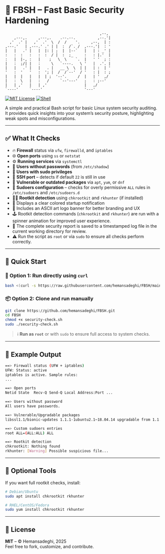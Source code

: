 # 🔐 FBSH – Fast Basic Security Hardening

```
                                           ,--, 
    ,---,.     ,---,.    .--.--.          ,--.'| 
  ,'  .' |   ,'  .'  \  /  /    '.     ,--,  | : 
,---.'   | ,---.' .' | |  :  /`. /  ,---.'|  : ' 
|   |   .' |   |  |: | ;  |  |--`   |   | : _' | 
:   :  :   :   :  :  / |  :  ;_     :   : |.'  | 
:   |  |-, :   |    ;   \  \    `.  |   ' '  ; : 
|   :  ;/| |   :     \   `----.   \ '   |  .'. | 
|   |   .' |   |   . |   __ \  \  | |   | :  | ' 
'   :  '   '   :  '; |  /  /`--'  / '   : |  : ; 
|   |  |   |   |  | ;  '--'.     /  |   | '  ,/  
|   :  \   |   :   /     `--'---'   ;   : ;--'   
|   | ,'   |   | ,'                 |   ,/       
`----'     `----'                   '---'        
```

[![MIT License](https://img.shields.io/badge/license-MIT-green.svg)](LICENSE)
[![Shell](https://img.shields.io/badge/language-Bash-blue.svg)](https://www.gnu.org/software/bash/)

A simple and practical Bash script for basic Linux system security auditing.  
It provides quick insights into your system’s security posture, highlighting weak spots and misconfigurations.

---

## ✅ What It Checks

* 🔥 **Firewall** status via `ufw`, `firewalld`, and `iptables`
* 🌐 **Open ports** using `ss` or `netstat`
* ⚙️ **Running services** via `systemctl`
* 🔐 **Users without passwords** (from `/etc/shadow`)
* 👑 **Users with sudo privileges**
* 🚪 **SSH port** – detects if default `22` is still in use
* 📆 **Vulnerable or outdated packages** via `apt`, `yum`, or `dnf`
* 📜 **Sudoers configuration** – checks for overly permissive `ALL` rules in `/etc/sudoers` and `/etc/sudoers.d`
* 🕵️‍♂️ **Rootkit detection** using `chkrootkit` and `rkhunter` (if installed)
* 💬 Displays a clear colored startup notification
* 🎨 Includes an ASCII art logo banner for better branding and UX
* 🕹️ Rootkit detection commands (`chkrootkit` and `rkhunter`) are run with a spinner animation for improved user experience.
* 📁 The complete security report is saved to a timestamped log file in the current working directory for review.
* ⚠️ Run the script as `root` or via `sudo` to ensure all checks perform correctly.


---

## 🚀 Quick Start

### 🧰 Option 1: Run directly using `curl`

```bash
bash <(curl -s https://raw.githubusercontent.com/hemansadeghi/FBSH/main/security-check.sh)
```

### 📦 Option 2: Clone and run manually

```bash
git clone https://github.com/hemansadeghi/FBSH.git
cd FBSH
chmod +x security-check.sh
sudo ./security-check.sh
```

> ℹ️ **Run as `root`** or with `sudo` to ensure full access to system checks.

---

## 🧪 Example Output

```bash
==> Firewall status (UFW + iptables)
UFW: Status: active
iptables is active. Sample rules:
...

==> Open ports
Netid State  Recv-Q Send-Q Local Address:Port ...

==> Users without password
All users have passwords.

==> Vulnerable/Upgradable packages
libssl1.1/bionic-updates 1.1.1-1ubuntu2.1~18.04.14 upgradable from 1.1.1-1ubuntu2.1~18.04.13

==> Custom sudoers entries
root ALL=(ALL:ALL) ALL

==> Rootkit detection
chkrootkit: Nothing found
rkhunter: [Warning] Possible suspicious file...
```

---

## 🔧 Optional Tools

If you want full rootkit checks, install:

```bash
# Debian/Ubuntu
sudo apt install chkrootkit rkhunter

# RHEL/CentOS/Fedora
sudo yum install chkrootkit rkhunter
```

---

## 📄 License

**MIT** – © Hemansadeghi, 2025  
Feel free to fork, customize, and contribute.
